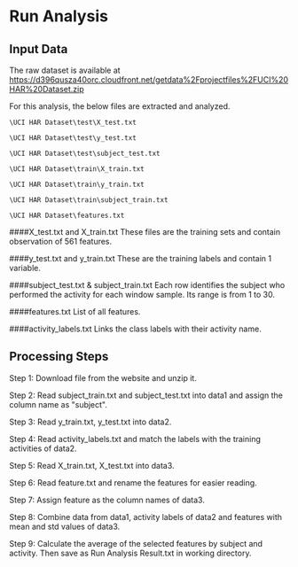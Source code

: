 # Run Analysis

## Input Data
The raw dataset is available at https://d396qusza40orc.cloudfront.net/getdata%2Fprojectfiles%2FUCI%20HAR%20Dataset.zip

For this analysis, the below files are extracted and analyzed.

	\UCI HAR Dataset\test\X_test.txt

	\UCI HAR Dataset\test\y_test.txt

	\UCI HAR Dataset\test\subject_test.txt

	\UCI HAR Dataset\train\X_train.txt

	\UCI HAR Dataset\train\y_train.txt

	\UCI HAR Dataset\train\subject_train.txt

	\UCI HAR Dataset\features.txt

####X_test.txt and X_train.txt
These files are the training sets and contain observation of 561 features.

####y_test.txt and y_train.txt
These are the training labels and contain 1 variable.

####subject_test.txt & subject_train.txt
Each row identifies the subject who performed the activity for each window sample. Its range is from 1 to 30.

####features.txt
List of all features.

####activity_labels.txt
Links the class labels with their activity name.


## Processing Steps
Step 1: Download file from the website and unzip it.

Step 2: Read subject_train.txt and subject_test.txt into data1 and assign the column name as "subject".

Step 3: Read y_train.txt, y_test.txt into data2.

Step 4: Read activity_labels.txt and match the labels with the training activities of data2.

Step 5: Read X_train.txt, X_test.txt into data3.

Step 6: Read feature.txt and rename the features for easier reading.

Step 7: Assign feature as the column names of data3.

Step 8: Combine data from data1, activity labels of data2 and features with mean and std values of data3.

Step 9: Calculate the average of the selected features by subject and activity. Then save as Run Analysis Result.txt in working directory.



